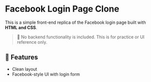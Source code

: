 # Facebook Login Page Clone

This is a simple front-end replica of the Facebook login page built with **HTML and CSS**.

> 🚫 No backend functionality is included. This is for practice or UI reference only.

## 🔧 Features

- Clean layout
- Facebook-style UI with login form



